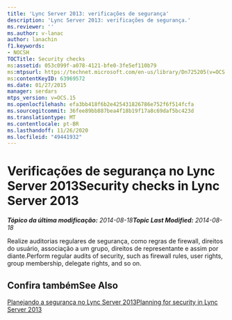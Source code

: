 ```yaml
---
title: 'Lync Server 2013: verificações de segurança'
description: 'Lync Server 2013: verificações de segurança.'
ms.reviewer: ''
ms.author: v-lanac
author: lanachin
f1.keywords:
- NOCSH
TOCTitle: Security checks
ms:assetid: 053c099f-a078-4121-bfe0-3fe5ef110b79
ms:mtpsurl: https://technet.microsoft.com/en-us/library/Dn725205(v=OCS.15)
ms:contentKeyID: 63969572
ms.date: 01/27/2015
manager: serdars
mtps_version: v=OCS.15
ms.openlocfilehash: efa3bb418f6b2e425431826786e752f6f514fcfa
ms.sourcegitcommit: 36fee89bb887bea4f18b19f17a8c69daf5bc423d
ms.translationtype: MT
ms.contentlocale: pt-BR
ms.lasthandoff: 11/26/2020
ms.locfileid: "49441932"
---
```

# <a name="security-checks-in-lync-server-2013"></a><span data-ttu-id="eda2b-103">Verificações de segurança no Lync Server 2013</span><span class="sxs-lookup"><span data-stu-id="eda2b-103">Security checks in Lync Server 2013</span></span>

<div data-xmlns="http://www.w3.org/1999/xhtml">

<div class="topic" data-xmlns="http://www.w3.org/1999/xhtml" data-msxsl="urn:schemas-microsoft-com:xslt" data-cs="https://msdn.microsoft.com/">

<div data-asp="https://msdn2.microsoft.com/asp">



</div>

<div id="mainSection">

<div id="mainBody"><span data-ttu-id="eda2b-104">

<span> </span></span><span class="sxs-lookup"><span data-stu-id="eda2b-104">

<span> </span></span></span>

<span data-ttu-id="eda2b-105">_**Tópico da última modificação:** 2014-08-18_</span><span class="sxs-lookup"><span data-stu-id="eda2b-105">_**Topic Last Modified:** 2014-08-18_</span></span>

<span data-ttu-id="eda2b-106">Realize auditorias regulares de segurança, como regras de firewall, direitos do usuário, associação a um grupo, direitos de representante e assim por diante.</span><span class="sxs-lookup"><span data-stu-id="eda2b-106">Perform regular audits of security, such as firewall rules, user rights, group membership, delegate rights, and so on.</span></span>

<div>

## <a name="see-also"></a><span data-ttu-id="eda2b-107">Confira também</span><span class="sxs-lookup"><span data-stu-id="eda2b-107">See Also</span></span>


[<span data-ttu-id="eda2b-108">Planejando a segurança no Lync Server 2013</span><span class="sxs-lookup"><span data-stu-id="eda2b-108">Planning for security in Lync Server 2013</span></span>](lync-server-2013-planning-for-security.md)  
  

<span data-ttu-id="eda2b-109"></div>

</div>

<span> </span>

</div>

</div>

</span><span class="sxs-lookup"><span data-stu-id="eda2b-109"></div>

</div>

<span> </span>

</div>

</div>

</span></span></div>

